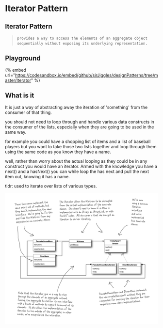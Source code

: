 # Iterator Pattern

## Iterator Pattern

> `provides a way to access the elements of an aggregate object sequentially without exposing its underlying representation.`

## Playground

{% embed url="https://codesandbox.io/embed/github/sirJiggles/designPatterns/tree/master/Iterator" %}

## What is it

It is just a way of abstracting away the iteration of 'something' from the consumer of that thing.

you should not need to loop through and handle various data constructs in the consumer of the lists, especially when they are going to be used in the same way.

for example you could have a shopping list of items and a list of baseball players but you want to take those two lists together and loop through them using the same code as you know they have a name.

well, rather than worry about the actual looping as they could be in any construct you would have an iterator. Armed with the knowledge you have a next\(\) and a hasNext\(\) you can while loop the has next and pull the next item out, knowing it has a name.

tldr: used to iterate over lists of various types.



![](.gitbook/assets/classdiagram.png)

